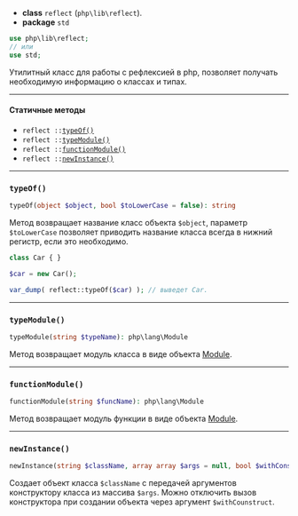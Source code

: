- **class** `reflect` (`php\lib\reflect`).
- **package** `std`

```php
use php\lib\reflect;
// или
use std;
```
Утилитный класс для работы с рефлексией в php, позволяет получать необходимую информацию о классах и типах.

---

#### Статичные методы

- `reflect ::`[`typeOf()`](#typeof)
- `reflect ::`[`typeModule()`](#typemodule)
- `reflect ::`[`functionModule()`](#functionmodule)
- `reflect ::`[`newInstance()`](#newinstance)

---

### `typeOf()`
```php
typeOf(object $object, bool $toLowerCase = false): string
```
Метод возвращает название класс объекта `$object`, параметр `$toLowerCase` позволяет приводить название класса всегда в нижний регистр, если это необходимо.

```php
class Car { }

$car = new Car();

var_dump( reflect::typeOf($car) ); // выведет Car.
```

---

### `typeModule()`
```php
typeModule(string $typeName): php\lang\Module
```
Метод возвращает модуль класса в виде объекта [Module](Module).

---

### `functionModule()`
```php
functionModule(string $funcName): php\lang\Module
```
Метод возвращает модуль функции в виде объекта [Module](Module).

---

### `newInstance()`
```php
newInstance(string $className, array array $args = null, bool $withConstruct = true): object
```
Создает объект класса `$className` с передачей аргументов конструктору класса из массива `$args`. Можно отключить вызов конструктора при создании объекта через аргумент `$withCounstruct`.